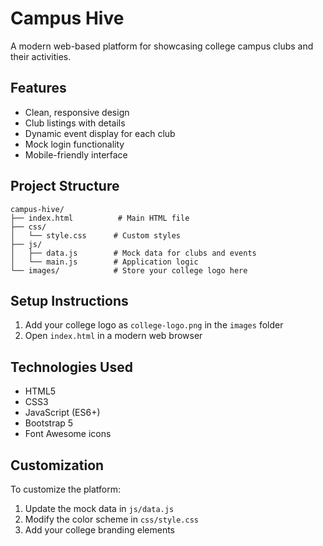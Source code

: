 # Campus Hive

A modern web-based platform for showcasing college campus clubs and their activities.

## Features

- Clean, responsive design
- Club listings with details
- Dynamic event display for each club
- Mock login functionality
- Mobile-friendly interface

## Project Structure

```
campus-hive/
├── index.html          # Main HTML file
├── css/
│   └── style.css      # Custom styles
├── js/
│   ├── data.js        # Mock data for clubs and events
│   └── main.js        # Application logic
└── images/            # Store your college logo here
```

## Setup Instructions

1. Add your college logo as `college-logo.png` in the `images` folder
2. Open `index.html` in a modern web browser

## Technologies Used

- HTML5
- CSS3
- JavaScript (ES6+)
- Bootstrap 5
- Font Awesome icons

## Customization

To customize the platform:
1. Update the mock data in `js/data.js`
2. Modify the color scheme in `css/style.css`
3. Add your college branding elements
